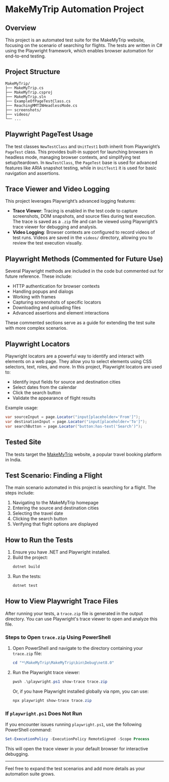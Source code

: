 # MakeMyTrip Automation Project

## Overview
This project is an automated test suite for the MakeMyTrip website, focusing on the scenario of searching for flights. The tests are written in C# using the Playwright framework, which enables browser automation for end-to-end testing.

## Project Structure
```
MakeMyTrip/
├── MakeMyTrip.cs
├── MakeMyTrip.csproj
├── MakeMyTrip.sln
├── ExampleOfPageTestClass.cs
├── ReachingMMTINHeadlessMode.cs
├── screenshots/
├── videos/
└── ...
```

## Playwright PageTest Usage
The test classes `NewTestClass` and `UnitTest1` both inherit from Playwright’s `PageTest` class. This provides built-in support for launching browsers in headless mode, managing browser contexts, and simplifying test setup/teardown. In `NewTestClass`, the `PageTest` base is used for advanced features like ARIA snapshot testing, while in `UnitTest1` it is used for basic navigation and assertions.

## Trace Viewer and Video Logging
This project leverages Playwright’s advanced logging features:
- **Trace Viewer**: Tracing is enabled in the test code to capture screenshots, DOM snapshots, and source files during test execution. The trace is saved as a `.zip` file and can be viewed using Playwright’s trace viewer for debugging and analysis.
- **Video Logging**: Browser contexts are configured to record videos of test runs. Videos are saved in the `videos/` directory, allowing you to review the test execution visually.

## Playwright Methods (Commented for Future Use)
Several Playwright methods are included in the code but commented out for future reference. These include:
- HTTP authentication for browser contexts
- Handling popups and dialogs
- Working with frames
- Capturing screenshots of specific locators
- Downloading and uploading files
- Advanced assertions and element interactions

These commented sections serve as a guide for extending the test suite with more complex scenarios.

## Playwright Locators
Playwright locators are a powerful way to identify and interact with elements on a web page. They allow you to select elements using CSS selectors, text, roles, and more. In this project, Playwright locators are used to:
- Identify input fields for source and destination cities
- Select dates from the calendar
- Click the search button
- Validate the appearance of flight results

Example usage:
```csharp
var sourceInput = page.Locator("input[placeholder='From']");
var destinationInput = page.Locator("input[placeholder='To']");
var searchButton = page.Locator("button:has-text('Search')");
```

## Tested Site
The tests target the [MakeMyTrip](https://www.makemytrip.com/) website, a popular travel booking platform in India.

## Test Scenario: Finding a Flight
The main scenario automated in this project is searching for a flight. The steps include:
1. Navigating to the MakeMyTrip homepage
2. Entering the source and destination cities
3. Selecting the travel date
4. Clicking the search button
5. Verifying that flight options are displayed

## How to Run the Tests
1. Ensure you have .NET and Playwright installed.
2. Build the project:
   ```powershell
   dotnet build
   ```
3. Run the tests:
   ```powershell
   dotnet test
   ```

## How to View Playwright Trace Files

After running your tests, a `trace.zip` file is generated in the output directory. You can use Playwright's trace viewer to open and analyze this file.

### Steps to Open `trace.zip` Using PowerShell
1. Open PowerShell and navigate to the directory containing your `trace.zip` file:
   ```powershell
   cd "*\MakeMyTrip\MakeMyTrip\bin\Debug\net8.0"
   ```
2. Run the Playwright trace viewer:
   ```powershell
   pwsh .\playwright.ps1 show-trace trace.zip
   ```
   Or, if you have Playwright installed globally via npm, you can use:
   ```powershell
   npx playwright show-trace trace.zip
   ```

### If `playwright.ps1` Does Not Run
If you encounter issues running `playwright.ps1`, use the following PowerShell command:
```powershell
Set-ExecutionPolicy -ExecutionPolicy RemoteSigned -Scope Process
```
This will open the trace viewer in your default browser for interactive debugging.

---
Feel free to expand the test scenarios and add more details as your automation suite grows.
